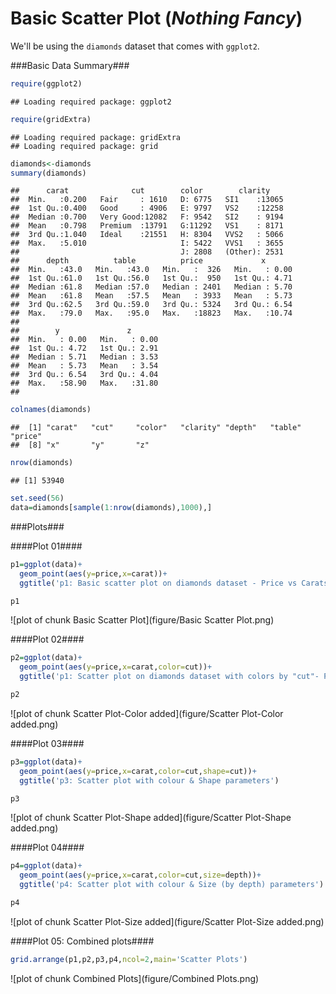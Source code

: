 Basic Scatter Plot (*Nothing Fancy*)
====================================

We'll be using the `diamonds` dataset that comes with `ggplot2`.

###Basic Data Summary###

```r
require(ggplot2)
```

```
## Loading required package: ggplot2
```

```r
require(gridExtra)
```

```
## Loading required package: gridExtra
## Loading required package: grid
```

```r
diamonds<-diamonds
summary(diamonds)
```

```
##      carat              cut        color        clarity     
##  Min.   :0.200   Fair     : 1610   D: 6775   SI1    :13065  
##  1st Qu.:0.400   Good     : 4906   E: 9797   VS2    :12258  
##  Median :0.700   Very Good:12082   F: 9542   SI2    : 9194  
##  Mean   :0.798   Premium  :13791   G:11292   VS1    : 8171  
##  3rd Qu.:1.040   Ideal    :21551   H: 8304   VVS2   : 5066  
##  Max.   :5.010                     I: 5422   VVS1   : 3655  
##                                    J: 2808   (Other): 2531  
##      depth          table          price             x        
##  Min.   :43.0   Min.   :43.0   Min.   :  326   Min.   : 0.00  
##  1st Qu.:61.0   1st Qu.:56.0   1st Qu.:  950   1st Qu.: 4.71  
##  Median :61.8   Median :57.0   Median : 2401   Median : 5.70  
##  Mean   :61.8   Mean   :57.5   Mean   : 3933   Mean   : 5.73  
##  3rd Qu.:62.5   3rd Qu.:59.0   3rd Qu.: 5324   3rd Qu.: 6.54  
##  Max.   :79.0   Max.   :95.0   Max.   :18823   Max.   :10.74  
##                                                               
##        y               z        
##  Min.   : 0.00   Min.   : 0.00  
##  1st Qu.: 4.72   1st Qu.: 2.91  
##  Median : 5.71   Median : 3.53  
##  Mean   : 5.73   Mean   : 3.54  
##  3rd Qu.: 6.54   3rd Qu.: 4.04  
##  Max.   :58.90   Max.   :31.80  
## 
```

```r
colnames(diamonds)
```

```
##  [1] "carat"   "cut"     "color"   "clarity" "depth"   "table"   "price"  
##  [8] "x"       "y"       "z"
```

```r
nrow(diamonds)
```

```
## [1] 53940
```

```r
set.seed(56)
data=diamonds[sample(1:nrow(diamonds),1000),]
```


###Plots###

####Plot 01####


```r
p1=ggplot(data)+
  geom_point(aes(y=price,x=carat))+
  ggtitle('p1: Basic scatter plot on diamonds dataset - Price vs Carats')

p1
```

![plot of chunk Basic Scatter Plot](figure/Basic Scatter Plot.png) 

####Plot 02####


```r
p2=ggplot(data)+
  geom_point(aes(y=price,x=carat,color=cut))+
  ggtitle('p1: Scatter plot on diamonds dataset with colors by "cut"- Price vs Carats')

p2
```

![plot of chunk Scatter Plot-Color added](figure/Scatter Plot-Color added.png) 

####Plot 03####


```r
p3=ggplot(data)+
  geom_point(aes(y=price,x=carat,color=cut,shape=cut))+
  ggtitle('p3: Scatter plot with colour & Shape parameters')

p3
```

![plot of chunk Scatter Plot-Shape added](figure/Scatter Plot-Shape added.png) 

####Plot 04####


```r
p4=ggplot(data)+
  geom_point(aes(y=price,x=carat,color=cut,size=depth))+
  ggtitle('p4: Scatter plot with colour & Size (by depth) parameters')

p4
```

![plot of chunk Scatter Plot-Size added](figure/Scatter Plot-Size added.png) 

####Plot 05: Combined plots####


```r
grid.arrange(p1,p2,p3,p4,ncol=2,main='Scatter Plots')
```

![plot of chunk Combined Plots](figure/Combined Plots.png) 
